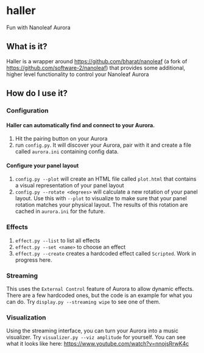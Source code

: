 # haller
Fun with Nanoleaf Aurora

## What is it?
Haller is a wrapper around https://github.com/bharat/nanoleaf (a fork of https://github.com/software-2/nanoleaf) that provides some additional, higher level functionality to control your Nanoleaf Aurora

## How do I use it?

### Configuration

#### Haller can automatically find and connect to your Aurora.
1. Hit the pairing button on your Aurora
1. run `config.py`. It will discover your Aurora, pair with it and create a file called `aurora.ini` containing config data.

#### Configure your panel layout
1. `config.py --plot` will create an HTML file called `plot.html` that contains a visual representation of your panel layout
1. `config.py --rotate <degrees>` will calculate a new rotation of your panel layout. Use this with `--plot` to visualize to make sure that your panel rotation matches your physical layout. The results of this rotation are cached in `aurora.ini` for the future.

### Effects
1. `effect.py --list` to list all effects
1. `effect.py --set <name>` to choose an effect
1. `effect.py --create` creates a hardcoded effect called `Scripted`. Work in progress here.

### Streaming

This uses the `External Control` feature of Aurora to allow dynamic effects. There are a few hardcoded ones, but the code is an example for what you can do. Try `display.py --streaming wipe` to see one of them.

### Visualization

Using the streaming interface, you can turn your Aurora into a music visualizer. Try `visualizer.py --viz amplitude` for yourself. You can see what it looks like here: https://www.youtube.com/watch?v=nnojsRrwK4c
